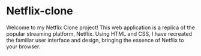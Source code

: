 # Netflix-clone

Welcome to my Netflix Clone project! This web application is a replica of the popular streaming platform, Netflix. Using HTML and CSS, I have recreated the familiar user interface and design, bringing the essence of Netflix to your browser. 
